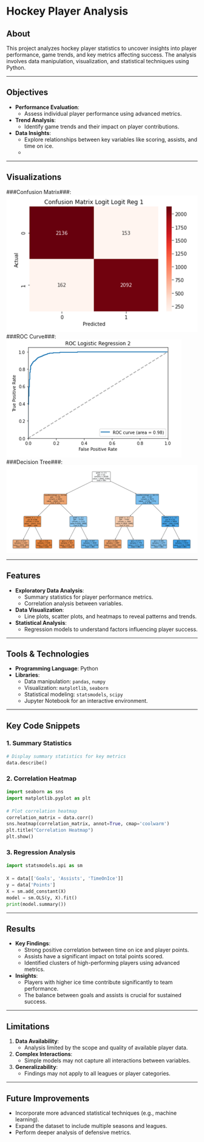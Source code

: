 # Hockey Player Analysis

## About
This project analyzes hockey player statistics to uncover insights into player performance, game trends, and key metrics affecting success. The analysis involves data manipulation, visualization, and statistical techniques using Python.

---

## Objectives
- **Performance Evaluation**:
  - Assess individual player performance using advanced metrics.
- **Trend Analysis**:
  - Identify game trends and their impact on player contributions.
- **Data Insights**:
  - Explore relationships between key variables like scoring, assists, and time on ice.
  - 
---

## Visualizations
###Confusion Matrix###:
  ![Matrix](images/Matrix.png)
###ROC Curve###:
  ![ROC Curve](images/ROC.png)
###Decision Tree###:
  ![Tree](images/Tree.png)

---

## Features
- **Exploratory Data Analysis**:
  - Summary statistics for player performance metrics.
  - Correlation analysis between variables.
- **Data Visualization**:
  - Line plots, scatter plots, and heatmaps to reveal patterns and trends.
- **Statistical Analysis**:
  - Regression models to understand factors influencing player success.

---

## Tools & Technologies
- **Programming Language**: Python
- **Libraries**:
  - Data manipulation: `pandas`, `numpy`
  - Visualization: `matplotlib`, `seaborn`
  - Statistical modeling: `statsmodels`, `scipy`
  - Jupyter Notebook for an interactive environment.

---

## Key Code Snippets

### 1. Summary Statistics
```python
# Display summary statistics for key metrics
data.describe()
```

### 2. Correlation Heatmap
```python
import seaborn as sns
import matplotlib.pyplot as plt

# Plot correlation heatmap
correlation_matrix = data.corr()
sns.heatmap(correlation_matrix, annot=True, cmap='coolwarm')
plt.title("Correlation Heatmap")
plt.show()
```

### 3. Regression Analysis
```python
import statsmodels.api as sm

X = data[['Goals', 'Assists', 'TimeOnIce']]
y = data['Points']
X = sm.add_constant(X)
model = sm.OLS(y, X).fit()
print(model.summary())
```

---

## Results
- **Key Findings**:
  - Strong positive correlation between time on ice and player points.
  - Assists have a significant impact on total points scored.
  - Identified clusters of high-performing players using advanced metrics.
- **Insights**:
  - Players with higher ice time contribute significantly to team performance.
  - The balance between goals and assists is crucial for sustained success.


---

## Limitations
1. **Data Availability**:
   - Analysis limited by the scope and quality of available player data.
2. **Complex Interactions**:
   - Simple models may not capture all interactions between variables.
3. **Generalizability**:
   - Findings may not apply to all leagues or player categories.

---

## Future Improvements
- Incorporate more advanced statistical techniques (e.g., machine learning).
- Expand the dataset to include multiple seasons and leagues.
- Perform deeper analysis of defensive metrics.
